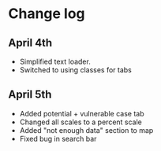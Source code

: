 # Change log

## April 4th
- Simplified text loader.
- Switched to using classes for tabs

## April 5th
- Added potential + vulnerable case tab
- Changed all scales to a percent scale
- Added "not enough data" section to map
- Fixed bug in search bar